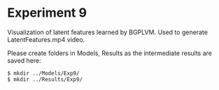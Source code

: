 # Experiment 9

Visualization of latent features learned by BGPLVM. Used to generate LatentFeatures.mp4 video.

Please create folders in Models, Results as the intermediate results are saved here:
```
$ mkdir ../Models/Exp9/
$ mkdir ../Results/Exp9/
```
